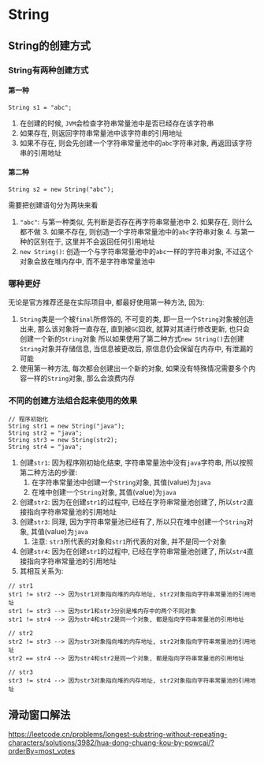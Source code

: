 # String
## String的创建方式
### String有两种创建方式
#### 第一种
```
String s1 = "abc";
```
1. 在创建的时候, `JVM`会检查字符串常量池中是否已经存在该字符串
2. 如果存在, 则返回字符串常量池中该字符串的引用地址
3. 如果不存在, 则会先创建一个字符串常量池中的`abc`字符串对象, 再返回该字符串的引用地址
#### 第二种
```
String s2 = new String("abc");
```
需要把创建语句分为两块来看
   1. `"abc"`: 与第一种类似, 先判断是否存在再字符串常量池中
      2. 如果存在, 则什么都不做
      3. 如果不存在, 则创造一个字符串常量池中的`abc`字符串对象
      4. 与第一种的区别在于, 这里并不会返回任何引用地址
   2. `new String()`: 创造一个与字符串常量池中的`abc`一样的字符串对象, 不过这个对象会放在堆内存中, 而不是字符串常量池中
### 哪种更好
无论是官方推荐还是在实际项目中, 都最好使用第一种方法, 因为:
1. `String`类是一个被`final`所修饰的, 不可变的类, 即一旦一个`String`对象被创造出来, 那么该对象将一直存在, 直到被`GC`回收, 就算对其进行修改更新, 也只会创建一个新的`String`对象
   所以如果使用了第二种方式`new String()`去创建`String`对象并存储信息, 当信息被更改后, 原信息仍会保留在内存中, 有泄漏的可能
2. 使用第一种方法, 每次都会创建出一个新的对象, 如果没有特殊情况需要多个内容一样的`String`对象, 那么会浪费内存
### 不同的创建方法组合起来使用的效果
```
// 程序初始化
String str1 = new String("java");
String str2 = "java";
String str3 = new String(str2);
String str4 = "java";
```
1. 创建`str1`: 因为程序刚初始化结束, 字符串常量池中没有`java`字符串, 所以按照第二种方法的步骤:
   1. 在字符串常量池中创建一个`String`对象, 其值(value)为`java`
   2. 在堆中创建一个`String`对象, 其值(value)为`java`
2. 创建`str2`: 因为在创建`str1`的过程中, 已经在字符串常量池创建了, 所以`str2`直接指向字符串常量池的引用地址
3. 创建`str3`: 同理, 因为字符串常量池已经有了, 所以只在堆中创建一个`String`对象, 其值(value)为`java`
   1. 注意: `str3`所代表的对象和`str1`所代表的对象, 并不是同一个对象
4. 创建`str4`: 因为在创建`str1`的过程中, 已经在字符串常量池创建了, 所以`str4`直接指向字符串常量池的引用地址
5. 其相互关系为:
```
// str1
str1 != str2 --> 因为str1对象指向堆的内存地址, str2对象指向字符串常量池的引用地址
str1 != str3 --> 因为str1和str3分别是堆内存中的两个不同对象
str1 != str4 --> 因为str4和str2是同一个对象, 都是指向字符串常量池的引用地址

// str2
str2 != str3 --> 因为str3对象指向堆的内存地址, str2对象指向字符串常量池的引用地址
str2 == str4 --> 因为str4和str2是同一个对象, 都是指向字符串常量池的引用地址

// str3
str3 != str4 --> 因为str3对象指向堆的内存地址, str2对象指向字符串常量池的引用地址
```



## 滑动窗口解法
https://leetcode.cn/problems/longest-substring-without-repeating-characters/solutions/3982/hua-dong-chuang-kou-by-powcai/?orderBy=most_votes
